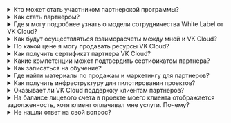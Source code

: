 
<details>

<summary>Кто может стать участником партнерской программы?</summary>

Партнерами VK Cloud могут стать юридические лица и индивидуальные предприниматели, оформившие и подписавшие с нами реселлерский договор.

</details>

<details>

<summary>Как стать партнером?</summary>

Чтобы стать партнером VK Cloud, заполните заявку на [нашем сайте](https://cloud.vk.com/partner), указав необходимые данные о компании. Наш менеджер свяжется с вами в кратчайшие сроки.

Если по каким-то причинам менеджер не связался с вами, отправьте запрос на почту [partner@mcs.mail.ru](mailto:partner@mcs.mail.ru).

</details>

<details>

<summary>Где я могу подробнее узнать о модели сотрудничества White Label от VK Cloud?</summary>

Вы можете узнать о деталях сотрудничества у вашего менеджера по работе с партнерами, отправив заявку на партнерство с сайта или написав на почту [partner@mcs.mail.ru](mailto:partner@mcs.mail.ru).

</details>

<details>

<summary>Как будут осуществляться взаиморасчеты между мной и VK Cloud?</summary>

Каждый месяц вы будете получать отчетные документы с детализацией по потреблению
ваших клиентов. Счет на оплату будет поступать от бухгалтерии VK Cloud.

</details>

<details>

<summary>По какой цене я могу продавать ресурсы VK Cloud?</summary>

По модели сотрудничества «Партнер» мы не ограничиваем для вас условия продажи ресурсов вашим клиентам. Вы можете установить любую стоимость услуг. При необходимости, мы можем не отображать их цену в Личном Кабинете вашего клиента.

Клиенты, купившие услуги VK Cloud по рекомендации Агента, приобретают их по ценам, указанным в [прайс-листе](https://cloud.vk.com/pricelist) VK Cloud.

</details>

<details>

<summary>Как получить сертификат партнера VK Cloud?</summary>

Для получения сертификата необходимо пройти {linkto(/ru/intro/start/partners/about-partners/#study)[text=обучение]} по компетенциям.

</details>

<details>

<summary>Какие компетенции может подтвердить сертификатом партнера?</summary>

Партнерам VK Cloud доступно обучение по двум направлениям:

- Sale;
- Pre-sale.

</details>

<details>

<summary>Как записаться на обучение?</summary>

Для записи на обучение обратитесь к вашему менеджеру по работе с партнерами.

</details>

<details>

<summary>Где найти материалы по продажам и маркетингу для партнеров?</summary>

Материалы доступны только действующим партнерам после подписания партнерского договора.

</details>

<details>

<summary>Как получить инфраструктуру для пилотирования проектов?</summary>

Получить инфраструктуру можно после подписания договора. Если вы уже являетесь партнером VK Cloud, сообщите нам о потребности в инфраструткуре на [портале поддержки](https://support.mcs.mail.ru), по почте [partner@mcs.mail.ru](mailto:partner@mcs.mail.ru) или через своего менеджера по работе с партнерами.

</details>

<details>

<summary>Оказывает ли VK Cloud поддержку клиентам партнеров?</summary>

Да, специалисты VK Cloud оказывают клиентам партнера такую же полную поддержку 24/7, как и прямым клиентам.

</details>

<details>

<summary>На балансе лицевого счета в проекте моего клиента отображается задолженность, хотя клиент оплачивал мне услуги. Почему?</summary>

Платформа VK Cloud не отслеживает платежи ваших клиентов, поэтому эти средства автоматически не зачисляются на клиентский счет. Если вы хотите зачислить средства на баланс проекта клиента, напишите на почту [partner@mcs.mail.ru](mailto:partner@mcs.mail.ru).

В письме укажите сумму пополнения и [PID](/ru/tools-for-using-services/partner-platform/instructions/client-management/client-information#prosmotr_spiska_proektov_klienta) проекта клиента, после чего средства будут зачислены. Пополнять счет можно как на регулярной основе, так и единоразово на любую сумму, которую вы укажете.

</details>

<details>

<summary>Не нашли ответ на свой вопрос?</summary>

Напишите на почту [partner@mcs.mail.ru](mailto:partner@mcs.mail.ru)

</details>
